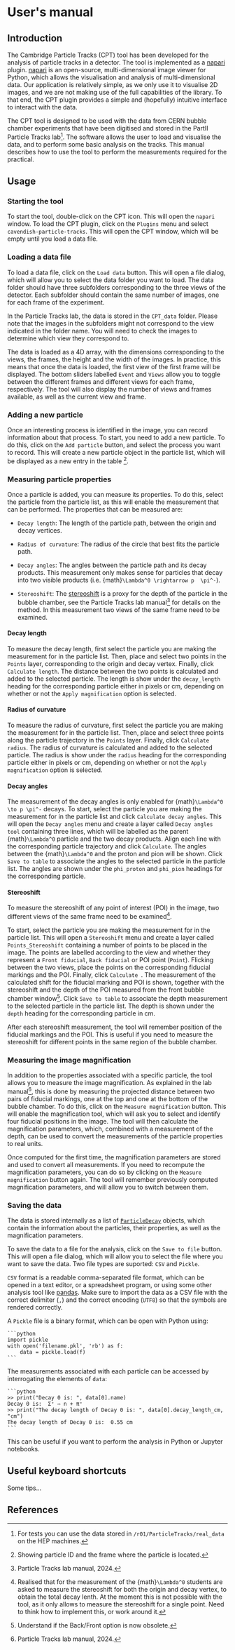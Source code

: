 
# User's manual

## Introduction
The Cambridge Particle Tracks (CPT) tool has been developed for the analysis of particle tracks in a detector. The tool is implemented as a [napari] plugin. [napari] is an open-source, multi-dimensional image viewer for Python, which allows the visualisation and analysis of multi-dimensional data. Our application is relatively simple, as we only use it to visualise 2D images, and we are not making use of the full capabilities of the library. To that end, the CPT plugin provides a simple and (hopefully) intuitive interface to interact with the data.

The CPT tool is designed to be used with the data from CERN bubble chamber experiments that have been digitised and stored in the PartII Particle Tracks lab[^1]. The software allows the user to load and visualise the data, and to perform some basic analysis on the tracks. This manual describes how to use the tool to perform the measurements required for the practical.


## Usage

### Starting the tool

To start the tool, double-click on the CPT icon. This will open the `napari` window. To load the CPT plugin, click on the `Plugins` menu and select `cavendish-particle-tracks`. This will open the CPT window, which will be empty until you load a data file.

### Loading a data file
To load a data file, click on the `Load data` button. This will open a file dialog, which will allow you to select the data folder you want to load. The data folder should have three subfolders corresponding to the three views of the detector. Each subfolder should contain the same number of images, one for each frame of the experiment.

In the Particle Tracks lab, the data is stored in the `CPT_data` folder. Please note that the images in the subfolders might not correspond to the view indicated in the folder name. You will need to check the images to determine which view they correspond to.

The data is loaded as a 4D array, with the dimensions corresponding to the views, the frames, the height and the width of the images. In practice, this means that once the data is loaded, the first view of the first frame will be displayed. The bottom sliders labelled `Event` and `Views` allow you to toggle between the different frames and different views for each frame, respectively.
The tool will also display the number of views and frames available, as well as the current view and frame.

### Adding a new particle
Once an interesting process is identified in the image, you can record information about that process. To start, you need to add a new particle. To do this, click on the `Add particle` button, and select the process you want to record.
This will create a new particle object in the particle list, which will be displayed as a new entry in the table [^2].

### Measuring particle properties

Once a particle is added, you can measure its properties. To do this, select the particle from the particle list, as this will enable the measurement that can be performed. The properties that can be measured are:

- `Decay length`: The length of the particle path, between the origin and decay vertices.

- `Radius of curvature`: The radius of the circle that best fits the particle path.

- `Decay angles`: The angles between the particle path and its decay products. This measurement only makes sense for particles that decay into two visible products (i.e. {math}`\Lambda^0 \rightarrow p  \pi^-`).

- `Stereoshift`: The [stereoshift] is a proxy for the depth of the particle in the bubble chamber, see the Particle Tracks lab manual[^3] for details on the method. In this measurement two views of the same frame need to be examined.

#### Decay length
To measure the decay length, first select the particle you are making the measurement for in the particle list. Then, place and select two points in the `Points` layer, corresponding to the origin and decay vertex. Finally, click `Calculate length`. The distance between the two points is calculated and added to the selected particle. The length is show under the `decay_length` heading for the corresponding particle either in pixels or cm, depending on whether or not the `Apply magnification` option is selected.

#### Radius of curvature
To measure the radius of curvature, first select the particle you are making the measurement for in the particle list. Then, place and select three points along the particle trajectory in the `Points` layer. Finally, click `Calculate radius`. The radius of curvature is calculated and added to the selected particle. The radius is show under the `radius` heading for the corresponding particle either in pixels or cm, depending on whether or not the `Apply magnification` option is selected.

#### Decay angles
The measurement of the decay angles is only enabled for {math}`\Lambda^0 \to p \pi^-` decays. To start, select the particle you are making the measurement for in the particle list and click `Calculate decay angles`. This will open the `Decay angles` menu and create a layer called `Decay angles tool` containing three lines, which will be labelled as the parent {math}`\Lambda^0` particle and the two decay products. Align each line with the corresponding particle trajectory and click `Calculate`. The angles between the {math}`\Lambda^0` and the proton and pion will be shown. Click `Save to table` to associate the angles to the selected particle in the particle list. The angles are shown under the `phi_proton` and `phi_pion` headings for the corresponding particle.

#### Stereoshift
To measure the stereoshift of any point of interest (POI) in the image, two different views of the same frame need to be examined[^4].

To start, select the particle you are making the measurement for in the particle list. This will open a `Stereoshift` menu and create a layer called `Points_Stereoshift` containing a number of points to be placed in the image. The points are labelled according to the view and whether they represent a `Front fiducial`, `Back fiducial` or POI point (`Point`). Flicking between the two views, place the points on the corresponding fiducial markings and the POI. Finally, click `Calculate `. The measurement of the calculated shift for the fiducial marking and POI is shown, together with the stereoshift and the depth of the POI measured from the front bubble chamber window[^5]. Click `Save to table` to associate the depth measurement to the selected particle in the particle list. The depth is shown under the `depth` heading for the corresponding particle in cm.

After each stereoshift measurement, the tool will remember position of the fiducial markings and the POI. This is useful if you need to measure the stereoshift for different points in the same region of the bubble chamber.

### Measuring the image magnification
In addition to the properties associated with a specific particle, the tool allows you to measure the image magnification. As explained in the lab manual[^3], this is done by measuring the projected distance between two pairs of fiducial markings, one at the top and one at the bottom of the bubble chamber. To do this, click on the `Measure magnification` button. This will enable the magnification tool, which will ask you to select and identify four fiducial positions in the image. The tool will then calculate the magnification parameters, which, combined with a measurement of the depth, can be used to convert the measurements of the particle properties to real units.

Once computed for the first time, the magnification parameters are stored and used to convert all measurements. If you need to recompute the magnification parameters, you can do so by clicking on the `Measure magnification` button again. The tool will remember previously computed magnification parameters, and will allow you to switch between them.

### Saving the data
The data is stored internally as a list of [`ParticleDecay`](cavendish_particle_tracks.analysis.ParticleDecay) objects, which contain the information about the particles, their properties, as well as the magnification parameters.

To save the data to a file for the analysis, click on the `Save to file` button. This will open a file dialog, which will allow you to select the file where you want to save the data. Two file types are suported: `CSV` and `Pickle`.

`CSV` format is a readable comma-separated file format, which can be opened in a text editor, or a spreadsheet program, or using some other analysis tool like [pandas](https://pandas.pydata.org/). Make sure to import the data as a CSV file with the correct delimiter (`,`) and the correct encoding (`UTF8`) so that the symbols are rendered correctly.

A `Pickle` file is a binary format, which can be open with Python using:

    ```python
    import pickle
    with open('filename.pkl', 'rb') as f:
        data = pickle.load(f)
    ```

The measurements associated with each particle can be accessed by interrogating the elements of `data`:

    ```python
    >> print("Decay 0 is: ", data[0].name)
    Decay 0 is:  Σ⁺ ⇨ n + π⁺
    >> print("The decay length of Decay 0 is: ", data[0].decay_length_cm, "cm")
    The decay length of Decay 0 is:  0.55 cm
    ```

This can be useful if you want to perform the analysis in Python or Jupyter notebooks.
## Useful keyboard shortcuts
Some tips...

## References
[^1]:For tests you can use the data stored in `/r01/ParticleTracks/real_data` on the HEP machines.

[^2]: Showing particle ID and the frame where the particle is located.

[^3]: Particle Tracks lab manual, 2024.

[^4]: Realised that for the measurement of the {math}`\Lambda^0` students are asked to measure the stereoshift for both the origin and decay vertex, to obtain the total decay lenth. At the moment this is not possible with the tool, as it only allows to measure the stereoshift for a single point. Need to think how to implement this, or work around it.

[^5]: Understand if the Back/Front option is now obsolete.

[napari]: https://napari.org/stable/
[stereoshift]: https://www.hep.phy.cam.ac.uk/~palvarez/ParticleTracks/
